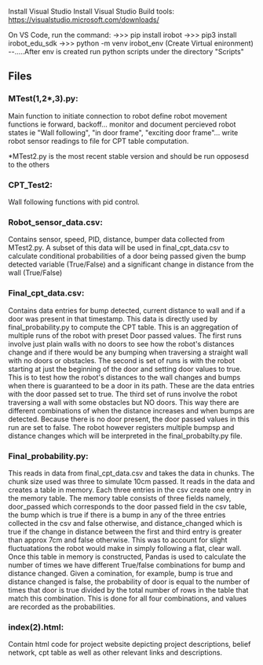 Install Visual Studio 
Install Visual Studio Build tools: https://visualstudio.microsoft.com/downloads/

On VS Code, run the command: 
->>> pip install irobot
->>> pip3 install irobot_edu_sdk
->>> python -m venv irobot_env (Create Virtual enironment)
--.....After env is created run python scripts under the directory "Scripts"

## Files

### MTest(1,2*,3).py: 
Main function to 
initiate connection to robot
define robot movement functions ie forward, backoff...
monitor and document percieved robot states ie "Wall following", "in door frame", "exciting door frame"...
write robot sensor readings to file for CPT table computation.

*MTest2.py is the most recent stable version and should be run opposesd to the others

### CPT_Test2:
Wall following functions with pid control. 

### Robot_sensor_data.csv:
Contains sensor, speed, PID, distance, bumper data collected from MTest2.py. A subset of this data will be used in final_cpt_data.csv to calculate conditional probabilities of a door being passed given the bump detected variable (True/False) and a significant change in distance from the wall (True/False)

### Final_cpt_data.csv:
Contains data entries for bump detected, current distance to wall and if a door was present in that timestamp. This data is directly used by final_probability.py to compute the CPT table. This is an aggregation of multiple runs of the robot with preset Door passed values.
The first runs involve just plain walls with no doors to see how the robot's distances change and if there would be any bumping when traversing a straight wall with no doors or obstacles. The second is set of runs is with the robot starting at just the beginning of the door and setting door values to true. This is to test how the robot's distances to the wall changes and bumps when there is guaranteed to be a door in its path. These are the data entries with the door passed set to true. The third set of runs involve the robot traversing a wall with some obstacles but NO doors. This way there are different combinations of when the distance increases and when bumps are detected. Because there is no door present, the door passed values in this run are set to false. The robot however registers multiple bumpsp and distance changes which will be interpreted in the final_probabilty.py file.

### Final_probability.py:
This reads in data from final_cpt_data.csv and takes the data in chunks. The chunk size used was three to simulate 10cm passed. It reads in the data and creates a table in memory. Each three entries in the csv create one entry in the memory table. The memory table consists of three fields namely, door_passed which corresponds to the door passed field in the csv table, the bump which is true if there is a bump in any of the three entries collected in the csv and false otherwise, and distance_changed which is true if the change in distance between the first and third entry is greater than approx 7cm and false otherwise. This was to account for slight fluctuatations the robot would make in simply following a flat, clear wall. Once this table in memory is constructed, Pandas is used to calculate the number of times we have different True/false combinations for bump and distance changed. Given a comination, for example, bump is true and distance changed is false, the probability of door is equal to the number of times that door is true divided by the total number of rows in the table that match this combination. This is done for all four combinations, and values are recorded as the probabilities.

### index(2).html:

Contain html code for project website depicting project descriptions, belief network, cpt table as well as other relevant links and descriptions.



